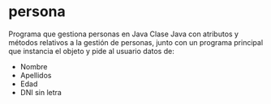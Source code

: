 # persona
Programa que gestiona personas en Java
Clase Java con atributos y métodos relativos a la gestión de personas, junto con un programa principal que instancia el objeto y pide al usuario datos de:
- Nombre
- Apellidos
- Edad
- DNI sin letra
